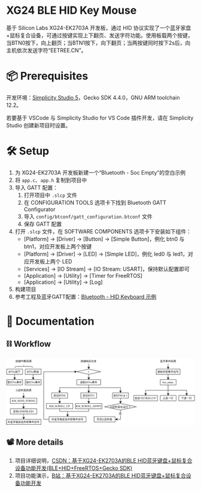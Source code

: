 # XG24 BLE HID Key Mouse

基于 Silicon Labs XG24-EK2703A 开发板，通过 HID 协议实现了一个蓝牙家盘+鼠标复合设备，可通过按键实现上下翻页、发送字符功能。使用板载两个按键，当BTN0按下，向上翻页；当BTN1按下，向下翻页；当两按键同时按下2s后，向主机依次发送字符“EETREE.CN”。

# 📦 Prerequisites

开发环境：[Simplicity Studio 5](https://www.silabs.com/developers/simplicity-studio)，Gecko SDK 4.4.0，GNU ARM toolchain 12.2。

若要基于 VSCode 与 Simplicity Studio for VS Code 插件开发，请在 Simplicity Studio 创建新项目时设置。

# 🛠️ Setup

1. 为 XG24-EK2703A 开发板新建一个“Bluetooth - Soc Empty”的空白示例
2. 将 `app.c`、`app.h` 复制到项目中
3. 导入 GATT 配置：
   1. 打开项目中 `.slcp` 文件
   2. 在 CONFIGURATION TOOLS 选项卡下找到 Bluetooth GATT Configurator
   3. 导入 `config/btconf/gatt_configuration.btconf` 文件
   4. 保存 GATT 配置
4. 打开 `.slcp` 文件，在 SOFTWARE COMPONENTS 选项卡下安装如下组件：
   - [Platform] → [Driver] → [Button] → [Simple Button]，例化 btn0 与 btn1，对应开发板上两个按键
   - [Platform] → [Driver] → [LED] → [Simple LED]，例化 led0 与 led1，对应开发板上两个 LED
   - [Services] → [IO Stream] → [IO Stream: USART]，保持默认配置即可
   - [Application] → [Utility] → [Timer for FreeRTOS]
   - [Application] → [Utility] → [Log]
5. 构建项目
6. 参考工程及蓝牙GATT配置：[Bluetooth - HID Keyboard 示例](https://github.com/SiliconLabs/bluetooth_applications/tree/master/bluetooth_hid_keyboard#setup)

# 📜 Documentation

## ⛓️ Workflow

![workflow](images/workflow.png)

## 📽️ More details

1. 项目详细说明，[CSDN：基于XG24-EK2703A的BLE HID蓝牙键盘+鼠标复合设备功能开发(BLE+HID+FreeRTOS+Gecko SDK)](https://blog.csdn.net/weixin_46422143/article/details/135655630)
2. 项目功能演示，[B站：基于XG24-EK2703A的BLE HID蓝牙键盘+鼠标复合设备功能开发](https://www.bilibili.com/video/BV1RV411X7z8/)
